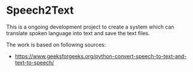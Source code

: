 # Speech2Text

This is a ongoing development project to create a system which can translate spoken language into text and save the text files.

The work is based on following sources:
- https://www.geeksforgeeks.org/python-convert-speech-to-text-and-text-to-speech/